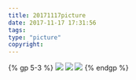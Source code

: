 ```yaml
---
title: 20171117picture
date: 2017-11-17 17:31:56
tags:
type: "picture"
copyright:
---
```

{% gp 5-3 %}
![](https://ehlxr.me/images/eh3.png)
![](http://opd2n5pxb.bkt.clouddn.com/yangxin.jpg)
![](http://www.aisun.org/images/avatar.png)
{% endgp %}